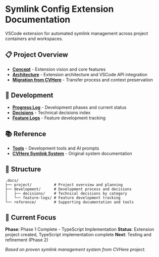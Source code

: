 # Symlink Config Extension Documentation

VSCode extension for automated symlink management across project containers and workspaces.

## 📋 Project Overview

- **[Concept](project/concept.md)** - Extension vision and core features
- **[Architecture](project/architecture.md)** - Extension architecture and VSCode API integration
- **[Migration from CVHere](project/migration-from-cvhere.md)** - Transfer process and context preservation

## 🔧 Development

- **[Progress Log](development/progress-log.md)** - Development phases and current status
- **[Decisions](development/decisions/decisions.md)** - Technical decisions index
- **[Feature Logs](development/feature-logs/)** - Feature development tracking

## 📚 Reference

- **[Tools](reference/tools/)** - Development tools and AI prompts
- **[CVHere Symlink System](reference/cvhere-symlink-system.md)** - Original system documentation

## 📁 Structure

```
.docs/
├── project/          # Project overview and planning
├── development/      # Development process and decisions
│   ├── decisions/    # Technical decisions by category
│   └── feature-logs/ # Feature development tracking
└── reference/        # Supporting documentation and tools
```

## 🎯 Current Focus

**Phase**: Phase 1 Complete - TypeScript Implementation
**Status**: Extension project created, TypeScript implementation complete
**Next**: Testing and refinement (Phase 2)

_Based on proven symlink management system from CVHere project._
